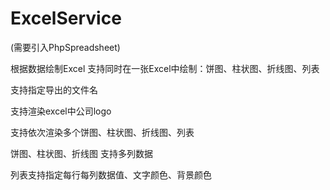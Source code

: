 # ExcelService

(需要引入PhpSpreadsheet)

根据数据绘制Excel 支持同时在一张Excel中绘制：饼图、柱状图、折线图、列表 

支持指定导出的文件名 

支持渲染excel中公司logo 

支持依次渲染多个饼图、柱状图、折线图、列表 

饼图、柱状图、折线图 支持多列数据 

列表支持指定每行每列数据值、文字颜色、背景颜色
